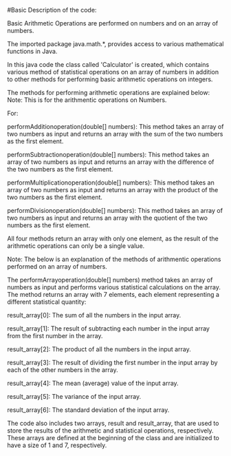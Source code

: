 #Basic Description of the code:

Basic Arithmetic Operations are performed on numbers and on an array of numbers.

The imported package java.math.*, provides access to various mathematical functions in Java.

In this java code the class called 'Calculator' is created, which contains various method of statistical operations on an array of numbers in addition to other methods for performing basic arithmetic operations on integers.

The methods for performing arithmetic operations are explained below: Note: This is for the arithmentic operations on Numbers.

For:

performAdditionoperation(double[] numbers): This method takes an array of two numbers as input and returns an array with the sum of the two numbers as the first element.

performSubtractionoperation(double[] numbers): This method takes an array of two numbers as input and returns an array with the difference of the two numbers as the first element.

performMultiplicationoperation(double[] numbers): This method takes an array of two numbers as input and returns an array with the product of the two numbers as the first element.

performDivisionoperation(double[] numbers): This method takes an array of two numbers as input and returns an array with the quotient of the two numbers as the first element.

All four methods return an array with only one element, as the result of the arithmetic operations can only be a single value.

Note: The below is an explanation of the methods of arithmentic operations performed on an array of numbers.

The performArrayoperation(double[] numbers) method takes an array of numbers as input and performs various statistical calculations on the array. The method returns an array with 7 elements, each element representing a different statistical quantity:

result_array[0]: The sum of all the numbers in the input array.

result_array[1]: The result of subtracting each number in the input array from the first number in the array.

result_array[2]: The product of all the numbers in the input array.

result_array[3]: The result of dividing the first number in the input array by each of the other numbers in the array.

result_array[4]: The mean (average) value of the input array.

result_array[5]: The variance of the input array.

result_array[6]: The standard deviation of the input array.

The code also includes two arrays, result and result_array, that are used to store the results of the arithmetic and statistical operations, respectively. These arrays are defined at the beginning of the class and are initialized to have a size of 1 and 7, respectively.
